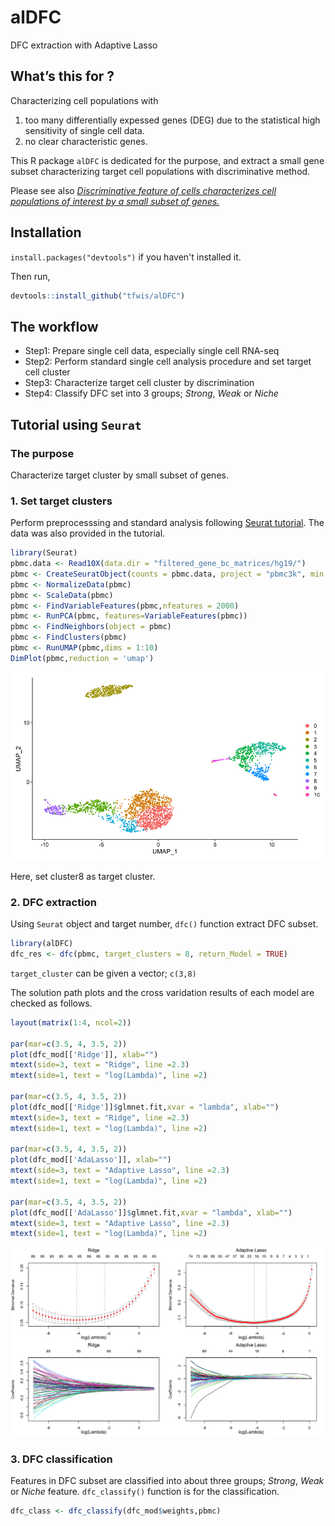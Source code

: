 # alDFC
DFC extraction with Adaptive Lasso

## What’s this for ?


Characterizing cell populations with 
1. too many differentially expessed genes (DEG) due to the statistical high sensitivity of single cell data.
2. no clear characteristic genes.

This R package `alDFC` is dedicated for the purpose, and extract a small gene subset characterizing target cell populations with discriminative method.

Please see also [*Discriminative feature of cells characterizes cell populations of interest by a small subset of genes.*](https://journals.plos.org/ploscompbiol/article?id=10.1371/journal.pcbi.1009579)

## Installation

`install.packages("devtools")` if you haven't installed it.

Then run,

``` r
devtools::install_github("tfwis/alDFC")
```

## The workflow

* Step1: Prepare single cell data, especially single cell RNA-seq
* Step2: Perform standard single cell analysis procedure and set target cell cluster
* Step3: Characterize target cell cluster by discrimination
* Step4: Classify DFC set into 3 groups; *Strong*, *Weak* or *Niche*

## Tutorial using `Seurat`

### The purpose

Characterize target cluster by small subset of genes.

### 1. Set target clusters

Perform preprocesssing and standard analysis following [Seurat tutorial](https://satijalab.org/seurat/articles/pbmc3k_tutorial.html). The data was also provided in the tutorial.

```r
library(Seurat)
pbmc.data <- Read10X(data.dir = "filtered_gene_bc_matrices/hg19/")
pbmc <- CreateSeuratObject(counts = pbmc.data, project = "pbmc3k", min.cells = 3, min.features = 200)
pbmc <- NormalizeData(pbmc)
pbmc <- ScaleData(pbmc)
pbmc <- FindVariableFeatures(pbmc,nfeatures = 2000)
pbmc <- RunPCA(pbmc, features=VariableFeatures(pbmc))
pbmc <- FindNeighbors(object = pbmc)
pbmc <- FindClusters(pbmc)
pbmc <- RunUMAP(pbmc,dims = 1:10)
DimPlot(pbmc,reduction = 'umap')
```

![pbmc_umap](man/pbmc_umap.png)

Here, set cluster8 as target cluster.

### 2. DFC extraction

Using `Seurat` object and target number, `dfc()` function extract DFC subset. 

```r
library(alDFC)
dfc_res <- dfc(pbmc, target_clusters = 8, return_Model = TRUE)
```

`target_cluster` can be given a vector; `c(3,8)`

The solution path plots and the cross varidation results of each model are checked as follows.

```r
layout(matrix(1:4, ncol=2))

par(mar=c(3.5, 4, 3.5, 2))
plot(dfc_mod[['Ridge']], xlab="")
mtext(side=3, text = "Ridge", line =2.3)
mtext(side=1, text = "log(Lambda)", line =2)

par(mar=c(3.5, 4, 3.5, 2))
plot(dfc_mod[['Ridge']]$glmnet.fit,xvar = "lambda", xlab="")
mtext(side=3, text = "Ridge", line =2.3)
mtext(side=1, text = "log(Lambda)", line =2)

par(mar=c(3.5, 4, 3.5, 2))
plot(dfc_mod[['AdaLasso']], xlab="")
mtext(side=3, text = "Adaptive Lasso", line =2.3)
mtext(side=1, text = "log(Lambda)", line =2)

par(mar=c(3.5, 4, 3.5, 2))
plot(dfc_mod[['AdaLasso']]$glmnet.fit,xvar = "lambda", xlab="")
mtext(side=3, text = "Adaptive Lasso", line =2.3)
mtext(side=1, text = "log(Lambda)", line =2)
```

![regress_plot](man/regression_results.png)

### 3. DFC classification

Features in DFC subset are classified into about three groups; *Strong*, *Weak* or *Niche* feature. `dfc_classify()` function is for the classification.

```r
dfc_class <- dfc_classify(dfc_mod$weights,pbmc)
```

